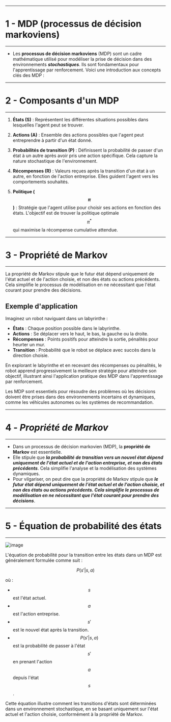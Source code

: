 ----------------------------------------------------------
# 1 - MDP (processus de décision markoviens)
----------------------------------------------------------

- Les **processus de décision markoviens** (MDP) sont un cadre mathématique utilisé pour modéliser la prise de décision dans des environnements ***stochastiques***. Ils sont fondamentaux pour l'apprentissage par renforcement. Voici une introduction aux concepts clés des MDP :

----------------------------------------------------------
# 2 - Composants d'un MDP
----------------------------------------------------------

1. **États (S)** : Représentent les différentes situations possibles dans lesquelles l'agent peut se trouver.

2. **Actions (A)** : Ensemble des actions possibles que l'agent peut entreprendre à partir d'un état donné.

3. **Probabilités de transition (P)** : Définissent la probabilité de passer d'un état à un autre après avoir pris une action spécifique. Cela capture la nature stochastique de l'environnement.

4. **Récompenses (R)** : Valeurs reçues après la transition d'un état à un autre, en fonction de l'action entreprise. Elles guident l'agent vers les comportements souhaités.

5. **Politique ($$\pi$$)** : Stratégie que l'agent utilise pour choisir ses actions en fonction des états. L'objectif est de trouver la politique optimale $$\pi^*$$ qui maximise la récompense cumulative attendue.

----------------------------------------------------------
# 3 - Propriété de Markov
----------------------------------------------------------

La propriété de Markov stipule que le futur état dépend uniquement de l'état actuel et de l'action choisie, et non des états ou actions précédents. Cela simplifie le processus de modélisation en ne nécessitant que l'état courant pour prendre des décisions.

## **Exemple d'application**

Imaginez un robot naviguant dans un labyrinthe :

- **États** : Chaque position possible dans le labyrinthe.
- **Actions** : Se déplacer vers le haut, le bas, la gauche ou la droite.
- **Récompenses** : Points positifs pour atteindre la sortie, pénalités pour heurter un mur.
- **Transition** : Probabilité que le robot se déplace avec succès dans la direction choisie.

En explorant le labyrinthe et en recevant des récompenses ou pénalités, le robot apprend progressivement la meilleure stratégie pour atteindre son objectif, illustrant ainsi l'application pratique des MDP dans l'apprentissage par renforcement.

Les MDP sont essentiels pour résoudre des problèmes où les décisions doivent être prises dans des environnements incertains et dynamiques, comme les véhicules autonomes ou les systèmes de recommandation.



-------------------------------------------------------
# 4 - *Propriété de Markov*
-------------------------------------------------------

- Dans un processus de décision markovien (MDP), la **propriété de Markov** est essentielle.
- Elle stipule que ***la probabilité de transition vers un nouvel état dépend uniquement de l'état actuel et de l'action entreprise, et non des états précédents***. Cela simplifie l'analyse et la modélisation des systèmes dynamiques.
- Pour vilgariser, on peut dire que la propriété de Markov stipule que ***le futur état dépend uniquement de l'état actuel et de l'action choisie, et non des états ou actions précédents. Cela simplifie le processus de modélisation en ne nécessitant que l'état courant pour prendre des décisions***.

-------------------------------------------------------
# 5 - **Équation de probabilité des états**
-------------------------------------------------------

![image](https://github.com/user-attachments/assets/d15de363-7c21-49d8-a87a-3aa7fd941eac)



L'équation de probabilité pour la transition entre les états dans un MDP est généralement formulée comme suit :

$$
P(s' | s, a)
$$

où :
- $$s$$ est l'état actuel.
- $$a$$ est l'action entreprise.
- $$s'$$ est le nouvel état après la transition.
- $$P(s' | s, a)$$ est la probabilité de passer à l'état $$s'$$ en prenant l'action $$a$$ depuis l'état $$s$$.

Cette équation illustre comment les transitions d'états sont déterminées dans un environnement stochastique, en se basant uniquement sur l'état actuel et l'action choisie, conformément à la propriété de Markov.
